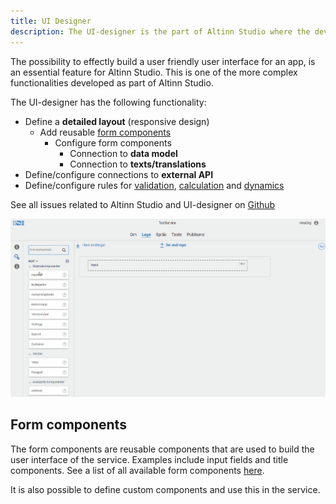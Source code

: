 ```yaml
---
title: UI Designer
description: The UI-designer is the part of Altinn Studio where the developer can create UI for the app.
---
```


The possibility to effectly build a user friendly user interface for an app, is an essential feature for Altinn Studio.
This is one of the more complex functionalities developed as part of Altinn Studio. 

The UI-designer has the following functionality:

- Define a **detailed layout** (responsive design)
  - Add reusable [form components](#components)
    - Configure form components
      - Connection to **data model**
      - Connection to **texts/translations**
- Define/configure connections to **external API**
- Define/configure rules for [validation](#validation), [calculation](#calculation) and [dynamics](#dynamics)

See all issues related to Altinn Studio and UI-designer on [Github](https://github.com/Altinn/altinn-studio/labels/ui-editor)

![Drag'n drop of web components](ux-editor-dnd.gif "Drag'n drop of web components")


## Form components

The form components are reusable components that are used to build the user interface of the service.
Examples include input fields and title components. See a list of all available form components [here](/ui-components/).

It is also possible to define custom components and use this in the service. 
